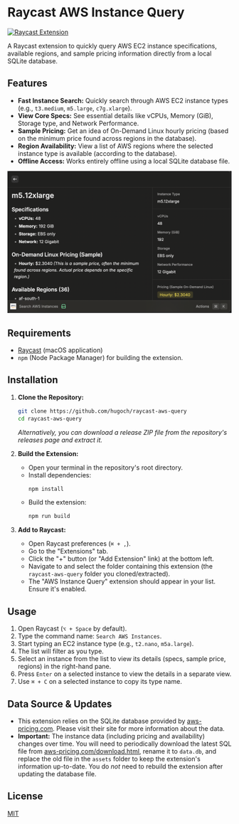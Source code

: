 # Raycast AWS Instance Query

[![Raycast Extension](https://img.shields.io/badge/Raycast-Extension-blue)](https://www.raycast.com)

A Raycast extension to quickly query AWS EC2 instance specifications, available regions, and sample pricing information directly from a local SQLite database.

## Features

* **Fast Instance Search:** Quickly search through AWS EC2 instance types (e.g., `t3.medium`, `m5.large`, `c7g.xlarge`).
* **View Core Specs:** See essential details like vCPUs, Memory (GiB), Storage type, and Network Performance.
* **Sample Pricing:** Get an idea of On-Demand Linux hourly pricing (based on the minimum price found across regions in the database).
* **Region Availability:** View a list of AWS regions where the selected instance type is available (according to the database).
* **Offline Access:** Works entirely offline using a local SQLite database file.

![screenshot.png](assets/screenshot.png)


## Requirements

* [Raycast](https://www.raycast.com) (macOS application)
* `npm` (Node Package Manager) for building the extension.

## Installation

1.  **Clone the Repository:**
    ```bash
    git clone https://github.com/hugoch/raycast-aws-query
    cd raycast-aws-query
    ```
    *Alternatively, you can download a release ZIP file from the repository's releases page and extract it.*

2.  **Build the Extension:**
    * Open your terminal in the repository's root directory.
    * Install dependencies:
        ```bash
        npm install
        ```
    * Build the extension:
        ```bash
        npm run build
        ```

 
4. **Add to Raycast:**
    * Open Raycast preferences (`⌘ + ,`).
    * Go to the "Extensions" tab.
    * Click the "+" button (or "Add Extension" link) at the bottom left.
    * Navigate to and select the folder containing this extension (the `raycast-aws-query` folder you cloned/extracted).
    * The "AWS Instance Query" extension should appear in your list. Ensure it's enabled.

## Usage

1.  Open Raycast (`⌥ + Space` by default).
2.  Type the command name: `Search AWS Instances`.
3.  Start typing an EC2 instance type (e.g., `t2.nano`, `m5a.large`).
4.  The list will filter as you type.
5.  Select an instance from the list to view its details (specs, sample price, regions) in the right-hand pane.
6.  Press `Enter` on a selected instance to view the details in a separate view.
7.  Use `⌘ + C` on a selected instance to copy its type name.

## Data Source & Updates

* This extension relies on the SQLite database provided by [aws-pricing.com](https://aws-pricing.com/). Please visit their site for more information about the data.
* **Important:** The instance data (including pricing and availability) changes over time. You will need to periodically download the latest SQL file from [aws-pricing.com/download.html](https://aws-pricing.com/download.html), rename it to `data.db`, and replace the old file in the `assets` folder to keep the extension's information up-to-date. You do *not* need to rebuild the extension after updating the database file.


## License

[MIT](LICENSE)
